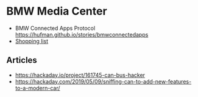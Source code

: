 # BMW Media Center

- BMW Connected Apps Protocol <https://hufman.github.io/stories/bmwconnectedapps>
- [Shopping list](ShoppingList.md)

## Articles

- <https://hackaday.io/project/161745-can-bus-hacker>
- <https://hackaday.com/2019/05/09/sniffing-can-to-add-new-features-to-a-modern-car/>
